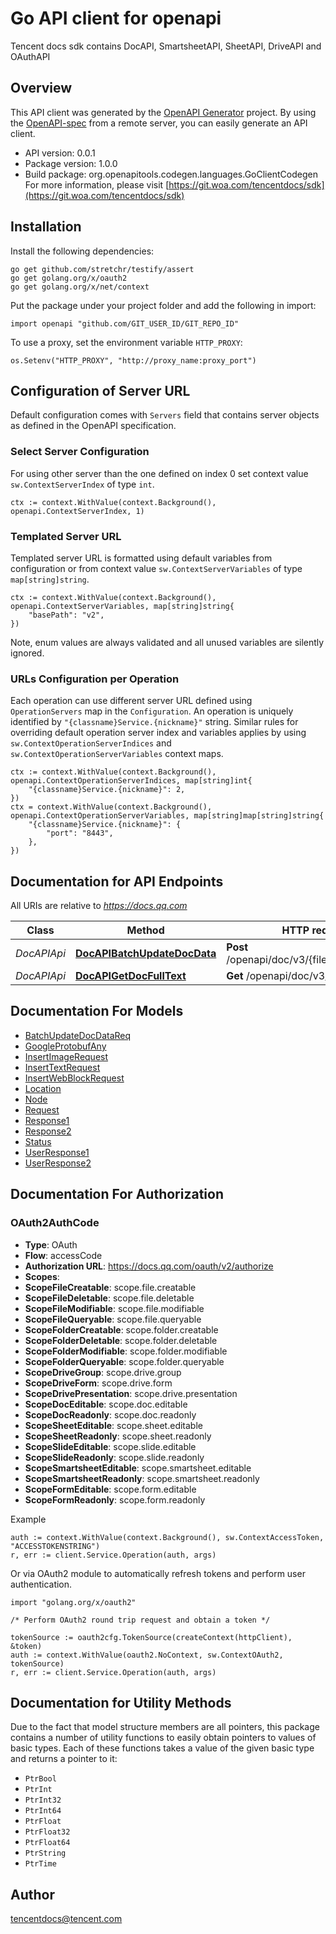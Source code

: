 # Go API client for openapi

Tencent docs sdk contains DocAPI, SmartsheetAPI, SheetAPI, DriveAPI and OAuthAPI

## Overview
This API client was generated by the [OpenAPI Generator](https://openapi-generator.tech) project.  By using the [OpenAPI-spec](https://www.openapis.org/) from a remote server, you can easily generate an API client.

- API version: 0.0.1
- Package version: 1.0.0
- Build package: org.openapitools.codegen.languages.GoClientCodegen
For more information, please visit [https://git.woa.com/tencentdocs/sdk](https://git.woa.com/tencentdocs/sdk)

## Installation

Install the following dependencies:

```shell
go get github.com/stretchr/testify/assert
go get golang.org/x/oauth2
go get golang.org/x/net/context
```

Put the package under your project folder and add the following in import:

```golang
import openapi "github.com/GIT_USER_ID/GIT_REPO_ID"
```

To use a proxy, set the environment variable `HTTP_PROXY`:

```golang
os.Setenv("HTTP_PROXY", "http://proxy_name:proxy_port")
```

## Configuration of Server URL

Default configuration comes with `Servers` field that contains server objects as defined in the OpenAPI specification.

### Select Server Configuration

For using other server than the one defined on index 0 set context value `sw.ContextServerIndex` of type `int`.

```golang
ctx := context.WithValue(context.Background(), openapi.ContextServerIndex, 1)
```

### Templated Server URL

Templated server URL is formatted using default variables from configuration or from context value `sw.ContextServerVariables` of type `map[string]string`.

```golang
ctx := context.WithValue(context.Background(), openapi.ContextServerVariables, map[string]string{
	"basePath": "v2",
})
```

Note, enum values are always validated and all unused variables are silently ignored.

### URLs Configuration per Operation

Each operation can use different server URL defined using `OperationServers` map in the `Configuration`.
An operation is uniquely identified by `"{classname}Service.{nickname}"` string.
Similar rules for overriding default operation server index and variables applies by using `sw.ContextOperationServerIndices` and `sw.ContextOperationServerVariables` context maps.

```
ctx := context.WithValue(context.Background(), openapi.ContextOperationServerIndices, map[string]int{
	"{classname}Service.{nickname}": 2,
})
ctx = context.WithValue(context.Background(), openapi.ContextOperationServerVariables, map[string]map[string]string{
	"{classname}Service.{nickname}": {
		"port": "8443",
	},
})
```

## Documentation for API Endpoints

All URIs are relative to *https://docs.qq.com*

Class | Method | HTTP request | Description
------------ | ------------- | ------------- | -------------
*DocAPIApi* | [**DocAPIBatchUpdateDocData**](docs/DocAPIApi.md#docapibatchupdatedocdata) | **Post** /openapi/doc/v3/{fileID}/batchUpdate | 
*DocAPIApi* | [**DocAPIGetDocFullText**](docs/DocAPIApi.md#docapigetdocfulltext) | **Get** /openapi/doc/v3/{fileID} | 


## Documentation For Models

 - [BatchUpdateDocDataReq](docs/BatchUpdateDocDataReq.md)
 - [GoogleProtobufAny](docs/GoogleProtobufAny.md)
 - [InsertImageRequest](docs/InsertImageRequest.md)
 - [InsertTextRequest](docs/InsertTextRequest.md)
 - [InsertWebBlockRequest](docs/InsertWebBlockRequest.md)
 - [Location](docs/Location.md)
 - [Node](docs/Node.md)
 - [Request](docs/Request.md)
 - [Response1](docs/Response1.md)
 - [Response2](docs/Response2.md)
 - [Status](docs/Status.md)
 - [UserResponse1](docs/UserResponse1.md)
 - [UserResponse2](docs/UserResponse2.md)


## Documentation For Authorization



### OAuth2AuthCode


- **Type**: OAuth
- **Flow**: accessCode
- **Authorization URL**: https://docs.qq.com/oauth/v2/authorize
- **Scopes**: 
 - **ScopeFileCreatable**: scope.file.creatable
 - **ScopeFileDeletable**: scope.file.deletable
 - **ScopeFileModifiable**: scope.file.modifiable
 - **ScopeFileQueryable**: scope.file.queryable
 - **ScopeFolderCreatable**: scope.folder.creatable
 - **ScopeFolderDeletable**: scope.folder.deletable
 - **ScopeFolderModifiable**: scope.folder.modifiable
 - **ScopeFolderQueryable**: scope.folder.queryable
 - **ScopeDriveGroup**: scope.drive.group
 - **ScopeDriveForm**: scope.drive.form
 - **ScopeDrivePresentation**: scope.drive.presentation
 - **ScopeDocEditable**: scope.doc.editable
 - **ScopeDocReadonly**: scope.doc.readonly
 - **ScopeSheetEditable**: scope.sheet.editable
 - **ScopeSheetReadonly**: scope.sheet.readonly
 - **ScopeSlideEditable**: scope.slide.editable
 - **ScopeSlideReadonly**: scope.slide.readonly
 - **ScopeSmartsheetEditable**: scope.smartsheet.editable
 - **ScopeSmartsheetReadonly**: scope.smartsheet.readonly
 - **ScopeFormEditable**: scope.form.editable
 - **ScopeFormReadonly**: scope.form.readonly

Example

```golang
auth := context.WithValue(context.Background(), sw.ContextAccessToken, "ACCESSTOKENSTRING")
r, err := client.Service.Operation(auth, args)
```

Or via OAuth2 module to automatically refresh tokens and perform user authentication.

```golang
import "golang.org/x/oauth2"

/* Perform OAuth2 round trip request and obtain a token */

tokenSource := oauth2cfg.TokenSource(createContext(httpClient), &token)
auth := context.WithValue(oauth2.NoContext, sw.ContextOAuth2, tokenSource)
r, err := client.Service.Operation(auth, args)
```


## Documentation for Utility Methods

Due to the fact that model structure members are all pointers, this package contains
a number of utility functions to easily obtain pointers to values of basic types.
Each of these functions takes a value of the given basic type and returns a pointer to it:

* `PtrBool`
* `PtrInt`
* `PtrInt32`
* `PtrInt64`
* `PtrFloat`
* `PtrFloat32`
* `PtrFloat64`
* `PtrString`
* `PtrTime`

## Author

tencentdocs@tencent.com


